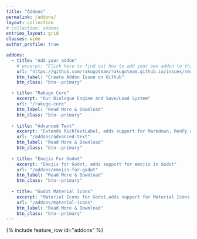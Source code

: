 ```yaml
---
title: "Addons"
permalink: /addons/
layout: collection
# collection: addons
entries_layout: grid
classes: wide
author_profile: true

addons:
  - title: "Add your addon"
    # excerpt: "Click here to find out how to add your own addon to this page."
    url: "https://github.com/rakugoteam/rakugoteam.github.io/issues/new?assignees=Jeremi360&labels=addon&template=addon.md&title=Add+Addon"
    btn_label: "Create Addon Issue on Github"
    btn_class: "btn--primary"

  - title: "Rakugo Core"
    excerpt: "Our Dialogue Engine and Save/Load System"
    url: "/rakugo-core"
    btn_label: "Read More & Download"
    btn_class: "btn--primary"
  
  - title: "Advanced Text"
    excerpt: "Extends RichTextLabel, adds support for Markdown, RenPy and much more."
    url: "/addons/advanced-text"
    btn_label: "Read More & Download"
    btn_class: "btn--primary"
  
  - title: "Emojis For Godot"
    excerpt: "Emojis for Godot, adds support for emojis in Godot"
    url: "/addons/emojis-for-godot"
    btn_label: "Read More & Download"
    btn_class: "btn--primary"
  
  - title: "Godot Material Icons"
    excerpt: "Material Icons for Godot,adds support for Material Icons in Godot"
    url: "/addons/material-icons"
    btn_label: "Read More & Download"
    btn_class: "btn--primary"
---
```


{% include feature_row id="addons" %}